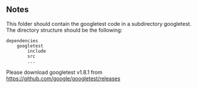 ## Notes

This folder should contain the googletest code in a subdirectory googletest.
The directory structure should be the following:
```$xslt
dependencies
    googletest
        include
        src
        ...
```
Please download googletest v1.8.1 from https://github.com/google/googletest/releases
